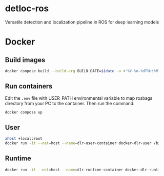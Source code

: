 # detloc-ros
Versatile detection and localization pipeline in ROS for deep learning models

# Docker
## Build images

```sh
docker compose build --build-arg BUILD_DATE=$(date -u +'%Y-%m-%dT%H:%M:%SZ')
```

## Run containers

Edit the `.env` file with USER_PATH environmental variable to map rosbags directory from your PC to the container.
Then run the command:

```sh
docker compose up
```

## User

```sh
xhost +local:root
docker run -it --net=host --name=dlr-user-container docker-dlr-user /bin/bash
```

## Runtime

```sh
docker run -it --net=host --name=dlr-runtime-container docker-dlr-runtime /bin/bash
```
